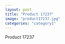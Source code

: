 ```yaml
---
layout: post
title: "Product 17237"
image: "product17237.jpg"
categories: "category1"
---
```

Product 17237
